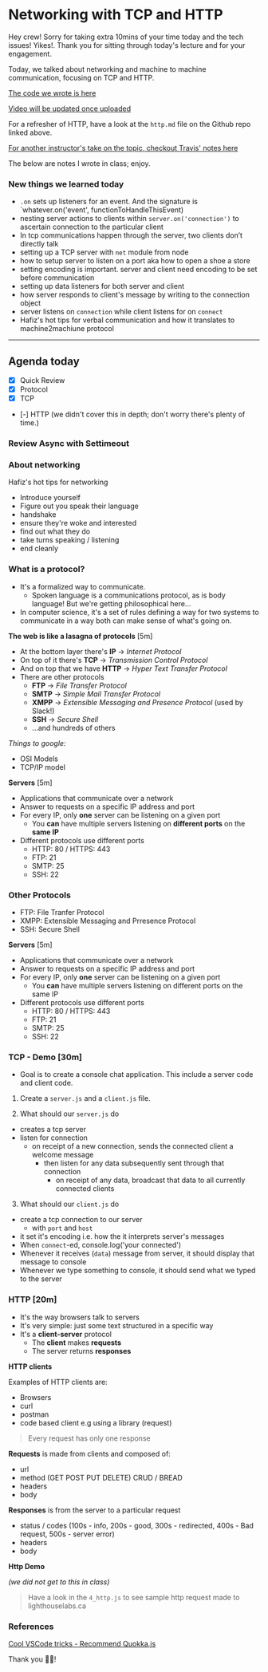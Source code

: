 Networking with TCP and HTTP
===

Hey crew! Sorry for taking extra 10mins of your time today and the tech issues! Yikes!. Thank you for sitting through today's lecture and for your engagement.

Today, we talked about networking and machine to machine communication, focusing on TCP and HTTP.


[The code we wrote is here](https://github.com/hafbau/lecture_notes/tree/master/w2d3)

[Video will be updated once uploaded](https://us02web.zoom.us/rec/share/-pFpILrN5GNJH53TtGLhZJ85T6Tqeaa823VMrKcIz007qICuWkJUFlaXA6MuAbEP)

For a refresher of HTTP, have a look at the `http.md` file on the Github repo linked above.

[For another instructor's take on the topic, checkout Travis' notes here](https://web.compass.lighthouselabs.ca/activities/153/lectures/3413)

The below are notes I wrote in class; enjoy.

### New things we learned today

- `.on` sets up listeners for an event. And the signature is `whatever.on('event', functionToHandleThisEvent)
- nesting server actions to clients within `server.on('connection')` to ascertain connection to the particular client
- In tcp communications happen through the server, two clients don’t directly talk
- setting up a TCP server with `net` module from node
- how to setup server to listen on a port aka how to open a shoe a store
- setting encoding is important. server and client need encoding to be set before communication
- setting up data listeners for both server and client
- how server responds to client's message by writing to the connection object
- server listens on `connection` while client listens for on `connect`
- Hafiz's hot tips for verbal communication and how it translates to machine2machiune protocol

---

## Agenda today

- [x] Quick Review
- [x] Protocol
- [x] TCP
- [-] HTTP (we didn't cover this in depth; don't worry there's plenty of time.)

### Review Async with Settimeout


### About networking

Hafiz's hot tips for networking

- Introduce yourself
- Figure out you speak their language
- handshake
- ensure they're woke and interested
- find out what they do
- take turns speaking / listening
- end cleanly


### What is a protocol?

* It's a formalized way to communicate.
    - Spoken language is a communications protocol, as is body language! But we're getting philosophical here...
* In computer science, it's a set of rules defining a way for two systems to communicate in a way both can make sense of what's going on.

**The web is like a lasagna of protocols** [5m]

* At the bottom layer there's **IP** -> _Internet Protocol_
* On top of it there's **TCP** -> _Transmission Control Protocol_
* And on top that we have **HTTP** -> _Hyper Text Transfer Protocol_
* There are other protocols
    - **FTP** -> _File Transfer Protocol_
    - **SMTP** -> _Simple Mail Transfer Protocol_
    - **XMPP** -> _Extensible Messaging and Presence Protocol_ (used by Slack!)
    - **SSH** -> _Secure Shell_
    - ...and hundreds of others

*Things to google:*

- OSI Models
- TCP/IP model


**Servers** [5m]

- Applications that communicate over a network
- Answer to requests on a specific IP address and port
- For every IP, only **one** server can be listening on a given port
    + You **can** have multiple servers listening on **different ports** on the **same IP**
- Different protocols use different ports
    + HTTP: 80 / HTTPS: 443
    + FTP: 21
    + SMTP: 25
    + SSH: 22


 ### Other Protocols

 - FTP: File Tranfer Protocol
 - XMPP: Extensible Messaging and Prresence Protocol
 - SSH: Secure Shell


**Servers** [5m]

- Applications that communicate over a network
- Answer to requests on a specific IP address and port
- For every IP, only **one** server can be listening on a given port
    + You **can** have multiple servers listening on different ports on the same IP
- Different protocols use different ports
    + HTTP: 80 / HTTPS: 443
    + FTP: 21
    + SMTP: 25
    + SSH: 22


### TCP - Demo [30m]

- Goal is to create a console chat application. This include a server code and client code.

1. Create a `server.js` and a `client.js` file.

2. What should our `server.js` do
  - creates a tcp server
  - listen for connection
    + on receipt of a new connection, sends the connected client a welcome message
      - then listen for any data subsequently sent through that connection
        + on receipt of any data, broadcast that data to all currently connected clients

3. What should our `client.js` do
  - create a tcp connection to our server
    + with `port` and `host`
  - it set it's encoding i.e. how the it interprets server's messages
  - When `connect`-ed, console.log('your connected')
  - Whenever it receives (`data`) message from server, it should display that message to console
  - Whenever we type something to console, it should send what we typed to the server


### HTTP [20m]

* It's the way browsers talk to servers
* It's very simple: just some text structured in a specific way
* It's a **client-server** protocol
    - The **client** makes **requests**
    - The server returns **responses**

**HTTP clients**

Examples of HTTP clients are:

- Browsers
- curl
- postman
- code based client e.g using a library (request)

>
> Every request has only one response
>


**Requests** is made from clients and composed of:

- url
- method (GET POST PUT DELETE) CRUD / BREAD
- headers
- body

**Responses** is from the server to a particular request

- status / codes (100s - info, 200s - good, 300s - redirected, 400s - Bad request, 500s - server error)
- headers
- body

**Http Demo**

*(we did not get to this in class)*

> Have a look in the `4_http.js` to see sample http request made to lighthouselabs.ca

### References

[Cool VSCode tricks - Recommend Quokka.js](vscodecandothat.com)


Thank you 🤘🏿!
